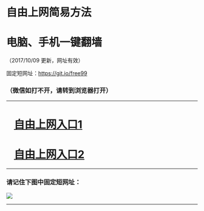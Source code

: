 ﻿# 自由上网简易方法

# 电脑、手机一键翻墙

（2017/10/09 更新，网址有效）

固定短网址：https://git.io/free99

### （微信如打不开，请转到浏览器打开）


***





# &nbsp;&nbsp; <a href="http://ft264664545.fwq-tz-1001.info/fwqtz01.html?t=100900119957 " target="_blank">自由上网入口1</a>
# &nbsp;&nbsp; <a href="http://ft2193825942.fwq-tz-1002.info/fwqtz02.html?t=100900123896 " target="_blank">自由上网入口2</a>
***

### 请记住下图中固定短网址：

<img src="https://s3-us-west-2.amazonaws.com/fwq-1001/yjfq-20170905okok.png" /> 


***

